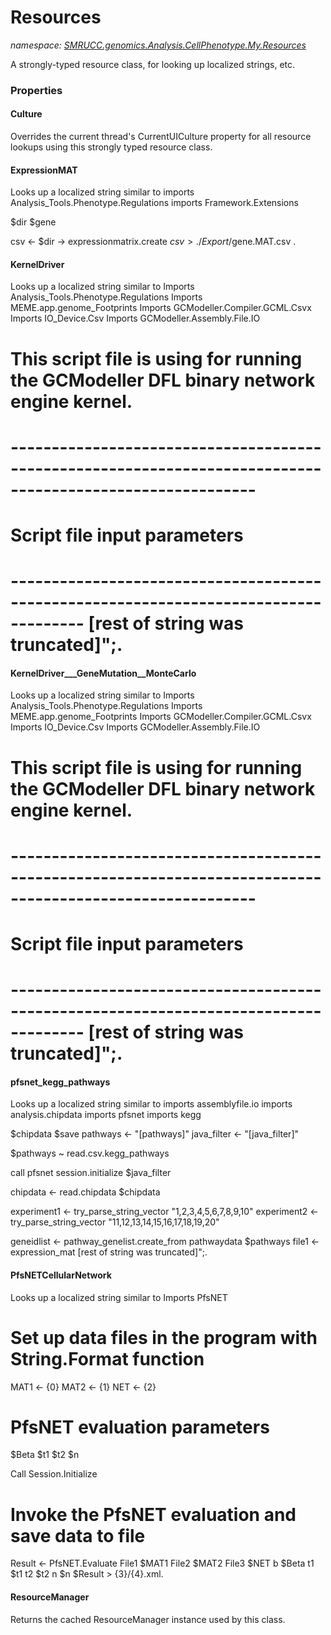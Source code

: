 ﻿# Resources
_namespace: [SMRUCC.genomics.Analysis.CellPhenotype.My.Resources](./index.md)_

A strongly-typed resource class, for looking up localized strings, etc.




### Properties

#### Culture
Overrides the current thread's CurrentUICulture property for all
 resource lookups using this strongly typed resource class.
#### ExpressionMAT
Looks up a localized string similar to imports Analysis_Tools.Phenotype.Regulations
imports Framework.Extensions

$dir
$gene

csv <- $dir -> expressionmatrix.create
$csv > ./Export/$gene.MAT.csv
 .
#### KernelDriver
Looks up a localized string similar to Imports Analysis_Tools.Phenotype.Regulations
Imports MEME.app.genome_Footprints
Imports GCModeller.Compiler.GCML.Csvx
Imports IO_Device.Csv
Imports GCModeller.Assembly.File.IO

# This script file is using for running the GCModeller DFL binary network engine kernel.

# ----------------------------------------------------------------------------------------------------------
# Script file input parameters
# ------------------------------------------------------------------------------------- [rest of string was truncated]";.
#### KernelDriver___GeneMutation__MonteCarlo
Looks up a localized string similar to Imports Analysis_Tools.Phenotype.Regulations
Imports MEME.app.genome_Footprints
Imports GCModeller.Compiler.GCML.Csvx
Imports IO_Device.Csv
Imports GCModeller.Assembly.File.IO

# This script file is using for running the GCModeller DFL binary network engine kernel.

# ----------------------------------------------------------------------------------------------------------
# Script file input parameters
# ------------------------------------------------------------------------------------- [rest of string was truncated]";.
#### pfsnet_kegg_pathways
Looks up a localized string similar to imports assemblyfile.io
imports analysis.chipdata
imports pfsnet
imports kegg

$chipdata
$save
pathways <- "[pathways]"
java_filter <- "[java_filter]"

$pathways ~ read.csv.kegg_pathways

call pfsnet session.initialize $java_filter

chipdata <- read.chipdata $chipdata

experiment1 <- try_parse_string_vector "1,2,3,4,5,6,7,8,9,10"
experiment2 <- try_parse_string_vector "11,12,13,14,15,16,17,18,19,20"

geneidlist <- pathway_genelist.create_from pathwaydata $pathways
file1 <- expression_mat [rest of string was truncated]";.
#### PfsNETCellularNetwork
Looks up a localized string similar to Imports PfsNET

# Set up data files in the program with String.Format function
 MAT1 <- {0}
 MAT2 <- {1} 
 NET <- {2}

# PfsNET evaluation parameters 
 $Beta
 $t1
 $t2
 $n

Call Session.Initialize
 
# Invoke the PfsNET evaluation and save data to file
Result <- PfsNET.Evaluate File1 $MAT1 File2 $MAT2 File3 $NET b $Beta t1 $t1 t2 $t2 n $n
$Result > {3}/{4}.xml.
#### ResourceManager
Returns the cached ResourceManager instance used by this class.
